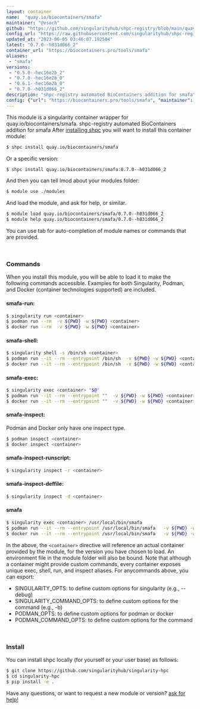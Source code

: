 ```yaml
---
layout: container
name:  "quay.io/biocontainers/smafa"
maintainer: "@vsoch"
github: "https://github.com/singularityhub/shpc-registry/blob/main/quay.io/biocontainers/smafa/container.yaml"
config_url: "https://raw.githubusercontent.com/singularityhub/shpc-registry/main/quay.io/biocontainers/smafa/container.yaml"
updated_at: "2023-06-05 03:46:07.192584"
latest: "0.7.0--h031d066_2"
container_url: "https://biocontainers.pro/tools/smafa"
aliases:
 - "smafa"
versions:
 - "0.5.0--hec16e2b_2"
 - "0.7.0--hec16e2b_0"
 - "0.6.1--hec16e2b_0"
 - "0.7.0--h031d066_2"
description: "shpc-registry automated BioContainers addition for smafa"
config: {"url": "https://biocontainers.pro/tools/smafa", "maintainer": "@vsoch", "description": "shpc-registry automated BioContainers addition for smafa", "latest": {"0.7.0--h031d066_2": "sha256:89c7df4ea7cf7821710931fda7d8ddac12298dcb297412174ddb503b073e0270"}, "tags": {"0.5.0--hec16e2b_2": "sha256:bfab3052298105cd88386083a2cca6b77dba01f1f0768276a8ab87f0941b4c12", "0.7.0--hec16e2b_0": "sha256:4c24f70d2287dc1f9c8cd69c0ee923fb062e0ef5f0ef56b4a346cf45fc6ff1a5", "0.6.1--hec16e2b_0": "sha256:495a070b0e9fc09638cd9e2d98edcddf2795907ed37970533074ca633269a378", "0.7.0--h031d066_2": "sha256:89c7df4ea7cf7821710931fda7d8ddac12298dcb297412174ddb503b073e0270"}, "docker": "quay.io/biocontainers/smafa", "aliases": {"smafa": "/usr/local/bin/smafa"}}
---
```


This module is a singularity container wrapper for quay.io/biocontainers/smafa.
shpc-registry automated BioContainers addition for smafa
After [installing shpc](#install) you will want to install this container module:


```bash
$ shpc install quay.io/biocontainers/smafa
```

Or a specific version:

```bash
$ shpc install quay.io/biocontainers/smafa:0.7.0--h031d066_2
```

And then you can tell lmod about your modules folder:

```bash
$ module use ./modules
```

And load the module, and ask for help, or similar.

```bash
$ module load quay.io/biocontainers/smafa/0.7.0--h031d066_2
$ module help quay.io/biocontainers/smafa/0.7.0--h031d066_2
```

You can use tab for auto-completion of module names or commands that are provided.

<br>

### Commands

When you install this module, you will be able to load it to make the following commands accessible.
Examples for both Singularity, Podman, and Docker (container technologies supported) are included.

#### smafa-run:

```bash
$ singularity run <container>
$ podman run --rm  -v ${PWD} -w ${PWD} <container>
$ docker run --rm  -v ${PWD} -w ${PWD} <container>
```

#### smafa-shell:

```bash
$ singularity shell -s /bin/sh <container>
$ podman run --it --rm --entrypoint /bin/sh  -v ${PWD} -w ${PWD} <container>
$ docker run --it --rm --entrypoint /bin/sh  -v ${PWD} -w ${PWD} <container>
```

#### smafa-exec:

```bash
$ singularity exec <container> "$@"
$ podman run --it --rm --entrypoint ""  -v ${PWD} -w ${PWD} <container> "$@"
$ docker run --it --rm --entrypoint ""  -v ${PWD} -w ${PWD} <container> "$@"
```

#### smafa-inspect:

Podman and Docker only have one inspect type.

```bash
$ podman inspect <container>
$ docker inspect <container>
```

#### smafa-inspect-runscript:

```bash
$ singularity inspect -r <container>
```

#### smafa-inspect-deffile:

```bash
$ singularity inspect -d <container>
```


#### smafa

```bash
$ singularity exec <container> /usr/local/bin/smafa
$ podman run --it --rm --entrypoint /usr/local/bin/smafa   -v ${PWD} -w ${PWD} <container> -c " $@"
$ docker run --it --rm --entrypoint /usr/local/bin/smafa   -v ${PWD} -w ${PWD} <container> -c " $@"
```



In the above, the `<container>` directive will reference an actual container provided
by the module, for the version you have chosen to load. An environment file in the
module folder will also be bound. Note that although a container
might provide custom commands, every container exposes unique exec, shell, run, and
inspect aliases. For anycommands above, you can export:

 - SINGULARITY_OPTS: to define custom options for singularity (e.g., --debug)
 - SINGULARITY_COMMAND_OPTS: to define custom options for the command (e.g., -b)
 - PODMAN_OPTS: to define custom options for podman or docker
 - PODMAN_COMMAND_OPTS: to define custom options for the command

<br>

### Install

You can install shpc locally (for yourself or your user base) as follows:

```bash
$ git clone https://github.com/singularityhub/singularity-hpc
$ cd singularity-hpc
$ pip install -e .
```

Have any questions, or want to request a new module or version? [ask for help!](https://github.com/singularityhub/singularity-hpc/issues)